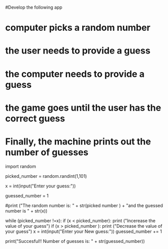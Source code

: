 #Develop the following app
# computer picks a random number
# the user needs to provide a guess
# the computer needs to provide a guess
# the game goes until the user has the correct guess
# Finally, the machine prints out the number of guesses

import random

picked_number = random.randint(1,101)

x = int(input("Enter your guess:"))

guessed_number = 1

#print ("The random number is: " + str(picked number ) + "and the guessed number is " + str(x))

while (picked_number !=x):
    if (x < picked_number):
        print ("Incerease the value of your guess")
    if (x > picked_number ):
        print ("Decrease the value of your guess")
    x = int(input("Enter your New guess:"))
    guessed_number += 1

print("Succesful!! Number of  guesses is: " + str(guessed_number))
